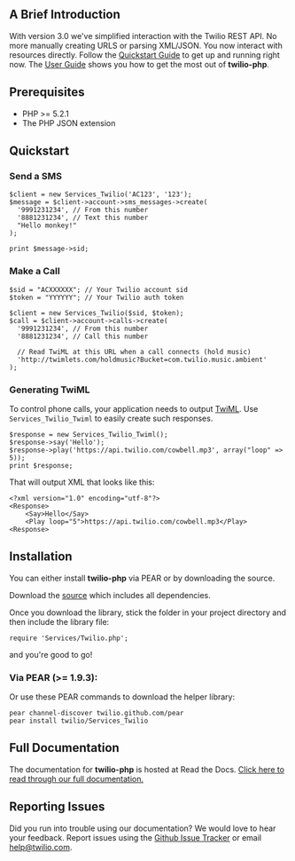 ## A Brief Introduction

With version 3.0 we've simplified interaction with the Twilio REST API. No more manually creating URLS or parsing XML/JSON. You now interact with resources directly. Follow the [Quickstart Guide](http://readthedocs.org/docs/twilio-php/en/latest/#quickstart) to get up and running right now. The [User Guide](http://readthedocs.org/docs/twilio-php/en/latest/#user-guide) shows you how to get the most out of **twilio-php**.

## Prerequisites

* PHP >= 5.2.1
* The PHP JSON extension

## Quickstart

### Send a SMS

    $client = new Services_Twilio('AC123', '123');
    $message = $client->account->sms_messages->create(
      '9991231234', // From this number
      '8881231234', // Text this number
      "Hello monkey!"
    );

    print $message->sid;

### Make a Call

    $sid = "ACXXXXXX"; // Your Twilio account sid
    $token = "YYYYYY"; // Your Twilio auth token

    $client = new Services_Twilio($sid, $token);
    $call = $client->account->calls->create(
      '9991231234', // From this number
      '8881231234', // Call this number

      // Read TwiML at this URL when a call connects (hold music)
      'http://twimlets.com/holdmusic?Bucket=com.twilio.music.ambient'
    );

### Generating TwiML

To control phone calls, your application needs to output
[TwiML](http://www.twilio.com/docs/api/twiml/). Use `Services_Twilio_Twiml` to
easily create such responses.

    $response = new Services_Twilio_Twiml();
    $response->say('Hello');
    $response->play('https://api.twilio.com/cowbell.mp3', array("loop" => 5));    
    print $response;

That will output XML that looks like this:

    <?xml version="1.0" encoding="utf-8"?>
    <Response>
        <Say>Hello</Say>
        <Play loop="5">https://api.twilio.com/cowbell.mp3</Play>
    <Response>

## Installation

You can either install **twilio-php** via PEAR or by downloading the source.

Download the [source](https://github.com/twilio/twilio-php/zipball/master)
which includes all dependencies.

Once you download the library, stick the folder in your project directory and
then include the library file:

    require 'Services/Twilio.php';

and you're good to go! 

### Via PEAR (>= 1.9.3):

Or use these PEAR commands to download the helper library:

    pear channel-discover twilio.github.com/pear
    pear install twilio/Services_Twilio

## Full Documentation

The documentation for **twilio-php** is hosted at
Read the Docs. [Click here to read through our full
documentation.](http://readthedocs.org/docs/twilio-php/en/latest/)

## Reporting Issues

Did you run into trouble using our documentation? We would love
to hear your feedback. Report issues using the [Github Issue
Tracker](https://github.com/twilio/twilio-php/issues) or email
[help@twilio.com](mailto:help@twilio.com).

